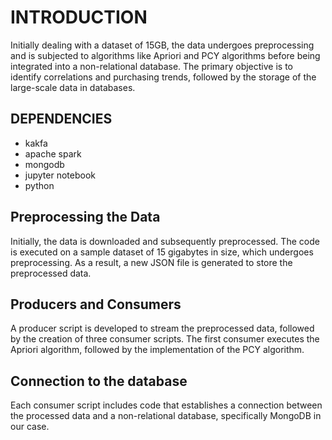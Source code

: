 # INTRODUCTION
Initially dealing with a dataset of 15GB, the data undergoes preprocessing and is subjected to algorithms like Apriori and PCY algorithms before being integrated into a non-relational database. The primary objective is to identify correlations and purchasing trends, followed by the storage of the large-scale data in databases.

## DEPENDENCIES
- kakfa
- apache spark
- mongodb
- jupyter notebook
- python



## Preprocessing the Data
Initially, the data is downloaded and subsequently preprocessed. The code is executed on a sample dataset of 15 gigabytes in size, which undergoes preprocessing. As a result, a new JSON file is generated to store the preprocessed data.


## Producers and Consumers
A producer script is developed to stream the preprocessed data, followed by the creation of three consumer scripts. The first consumer executes the Apriori algorithm, followed by the implementation of the PCY algorithm.

## Connection to the database
Each consumer script includes code that establishes a connection between the processed data and a non-relational database, specifically MongoDB in our case.
